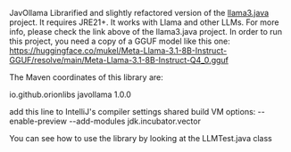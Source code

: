JavOllama
Librarified and slightly refactored version of the [llama3.java](https://github.com/mukel/llama3.java) project. It requires JRE21+. It works with Llama and other LLMs. For more info, please check the link above of the llama3.java project. In order to run this project, you need a copy of a GGUF model like this one: https://huggingface.co/mukel/Meta-Llama-3.1-8B-Instruct-GGUF/resolve/main/Meta-Llama-3.1-8B-Instruct-Q4_0.gguf

The Maven coordinates of this library are:

<dependency>
    <groupId>io.github.orionlibs</groupId>
    <artifactId>javollama</artifactId>
    <version>1.0.0</version>
</dependency>

add this line to IntelliJ's compiler settings shared build VM options: --enable-preview --add-modules jdk.incubator.vector

You can see how to use the library by looking at the LLMTest.java class
